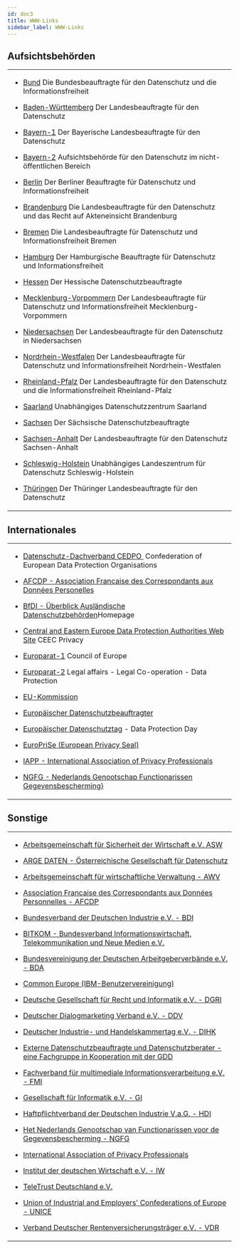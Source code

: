 ```yaml
---
id: doc3
title: WWW-Links
sidebar_label: WWW-Links
---
```


## Aufsichtsbeh&ouml;rden

<table id="Tabelle3">
<tr>
<td>

* [Bund](https://www.bfdi.bund.de/) Die Bundesbeauftragte f&uuml;r den Datenschutz und die Informationsfreiheit

* [Baden-W&uuml;rttemberg](https://www.baden-wuerttemberg.datenschutz.de/Home/index_html) Der Landesbeauftragte f&uuml;r den Datenschutz

* [Bayern-1](https://www.datenschutz-bayern.de/) Der Bayerische Landesbeauftragte f&uuml;r den Datenschutz

* [Bayern-2](https://www.lda.bayern.de/) Aufsichtsbeh&ouml;rde f&uuml;r den Datenschutz im nicht-&ouml;ffentlichen Bereich

* [Berlin](https://www.datenschutz-berlin.de/) Der Berliner Beauftragte f&uuml;r Datenschutz und Informationsfreiheit

* [Brandenburg](https://www.lda.brandenburg.de) Die Landesbeauftragte f&uuml;r den Datenschutz und das Recht auf Akteneinsicht Brandenburg

* [Bremen](https://www.datenschutz-bremen.de/) Die Landesbeauftragte f&uuml;r Datenschutz und Informationsfreiheit&nbsp;Bremen

* [Hamburg](https://www.datenschutz-hamburg.de/) Der Hamburgische Beauftragte f&uuml;r&nbsp;Datenschutz und Informationsfreiheit

* [Hessen](https://www.datenschutz.hessen.de/) Der Hessische Datenschutzbeauftragte

* [Mecklenburg-Vorpommern](https://www.lfd.m-v.de/) Der Landesbeauftragte f&uuml;r Datenschutz&nbsp;und Informationsfreiheit&nbsp;Mecklenburg-Vorpommern

* [Niedersachsen](https://www.lfd.niedersachsen.de/master/C146101_L20_D0.html) Der Landesbeauftragte f&uuml;r den Datenschutz in Niedersachsen

* [Nordrhein-Westfalen](https://www.ldi.nrw.de/) Der Landesbeauftragte f&uuml;r Datenschutz und Informationsfreiheit Nordrhein-Westfalen

* [Rheinland-Pfalz](https://www.datenschutz.rlp.de/) Der Landesbeauftragte f&uuml;r den Datenschutz und die Informationsfreiheit&nbsp;Rheinland-Pfalz

* [Saarland](https://www.datenschutz.saarland.de) Unabh&auml;ngiges&nbsp;Datenschutzzentrum Saarland

* [Sachsen](https://www.datenschutz.sachsen.de/) Der S&auml;chsische Datenschutzbeauftragte

* [Sachsen-Anhalt](https://www.datenschutz.sachsen-anhalt.de/) Der Landesbeauftragte f&uuml;r den Datenschutz Sachsen-Anhalt

* [Schleswig-Holstein](https://www.datenschutzzentrum.de/) Unabh&auml;ngiges Landeszentrum f&uuml;r Datenschutz Schleswig-Holstein

* [Th&uuml;ringen](https://www.tlfdi.de/) Der Th&uuml;ringer Landesbeauftragte f&uuml;r den Datenschutz

</td>
</tr>
</table>

## Internationales 

<table id="Tabelle3">
<tr>
<td>

* [Datenschutz-Dachverband CEDPO&nbsp;](https://www.cedpo.eu) Confederation of European Data Protection Organisations

* [AFCDP - Association Francaise des Correspondants aux Donn&eacute;es Personelles](https://www.afcdp.net/)

* [BfDI - &Uuml;berblick Ausl&auml;ndische Datenschutzbeh&ouml;rden](https://www.bfdi.bund.de/DE/Infothek/Anschriften_Links/anschriften_links-node.html)Homepage</a>

* [Central and Eastern Europe Data Protection Authorities Web Site](https://www.ceecprivacy.org/main.php) CEEC Privacy

* [Europarat-1](https://www.coe.int/de/) Council of Europe

* [Europarat-2](https://www.coe.int/T/E/Legal_affairs/Legal_co-operation/data_protection/}) Legal affairs - Legal Co-operation - Data Protection

* [EU-Kommission](https://ec.europa.eu/justice_home/fsj/privacy/)

* [Europ&auml;ischer Datenschutzbeauftragter](https://www.edps.europa.eu/EDPSWEB/edps/EDPS?lang=de)

* [Europ&auml;ischer Datenschutztag](https://www.coe.int/en/web/portal/28-january-data-protection-day) - Data Protection Day

* [EuroPriSe \(European Privacy Seal\)](https://www.european-privacy-seal.eu/)

* [IAPP - International Association of Privacy Professionals](https://www.privacyassociation.org)

* [NGFG - Nederlands Genootschap Functionarissen Gegevensbescherming}](https://www.ngfg.nl)

</td>
</tr>
</table>

## Sonstige

<table id="Tabelle3">
<tr>
<td>

* [Arbeitsgemeinschaft f&uuml;r Sicherheit der Wirtschaft e.V. ASW](https://www.asw-online.de/)

* [ARGE DATEN - &Ouml;sterreichische Gesellschaft f&uuml;r Datenschutz](https://www.argedaten.at/php/cms_monitor.php?q=AD-NEWS-LAST)

* [Arbeitsgemeinschaft f&uuml;r wirtschaftliche Verwaltung - AWV](https://www.awv-net.de/)

* [Association Francaise des Correspondants aux Donn&eacute;es Personnelles - AFCDP](https://www.afcdp.net/)

* [Bundesverband der Deutschen Industrie e.V. - BDI](https://www.bdi-online.de/)

* [BITKOM - Bundesverband Informationswirtschaft, Telekommunikation und Neue Medien e.V.](https://www.bitkom.org/)

* [Bundesvereinigung der Deutschen Arbeitgeberverb&auml;nde e.V. - BDA](https://www.bda-online.de/)

* [Common Europe \(IBM-Benutzervereinigung\)](https://www.comeur.org/)

* [Deutsche Gesellschaft f&uuml;r Recht und Informatik e.V. - DGRI](https://www.dgri.de/)

* [Deutscher Dialogmarketing Verband e.V. - DDV](https://www.ddv.de/)

* [Deutscher Industrie- und Handelskammertag e.V. - DIHK](https://www.dihk.de/)

* [Externe Datenschutzbeauftragte und Datenschutzberater - eine Fachgruppe in Kooperation mit der GDD](https://externer-datenschutz.de/)

* [Fachverband f&uuml;r multimediale Informationsverarbeitung e.V. - FMI](https://www.fmi-ev.de/)

* [Gesellschaft f&uuml;r Informatik e.V. - GI](https://www.gi-ev.de/)

* [Haftpflichtverband der Deutschen Industrie V.a.G. - HDI](https://www.hdi.de/)

* [Het Nederlands Genootschap van Functionarissen voor de Gegevensbescherming - NGFG](https://www.ngfg.nl/)

* [International Association of Privacy Professionals](https://www.privacyassociation.org/)

* [Institut der deutschen Wirtschaft e.V. - IW](https://www.iwkoeln.de/)

* [TeleTrust Deutschland e.V.](https://www.teletrust.de/)

* [Union of Industrial and Employers' Confederations of Europe - UNICE](https://www.unice.org/)

* [Verband Deutscher Rentenversicherungstr&auml;ger e.V. - VDR](https://www.vdr.de/)

</td>
</tr>
</table>
